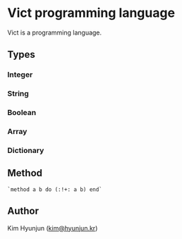 Vict programming language
====

Vict is a programming language.

Types
----

### Integer

### String

### Boolean

### Array

### Dictionary

Method
----

    `method a b do (:!+: a b) end`

Author
----

Kim Hyunjun (kim@hyunjun.kr)
